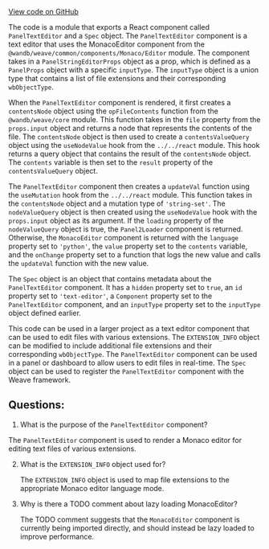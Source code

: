 [View code on GitHub](https://github.com/wandb/weave/weave-js/src/components/Panel2/PanelTextEditor.tsx)

The code is a module that exports a React component called `PanelTextEditor` and a `Spec` object. The `PanelTextEditor` component is a text editor that uses the MonacoEditor component from the `@wandb/weave/common/components/Monaco/Editor` module. The component takes in a `PanelStringEditorProps` object as a prop, which is defined as a `PanelProps` object with a specific `inputType`. The `inputType` object is a union type that contains a list of file extensions and their corresponding `wbObjectType`. 

When the `PanelTextEditor` component is rendered, it first creates a `contentsNode` object using the `opFileContents` function from the `@wandb/weave/core` module. This function takes in the `file` property from the `props.input` object and returns a node that represents the contents of the file. The `contentsNode` object is then used to create a `contentsValueQuery` object using the `useNodeValue` hook from the `../../react` module. This hook returns a query object that contains the result of the `contentsNode` object. The `contents` variable is then set to the `result` property of the `contentsValueQuery` object.

The `PanelTextEditor` component then creates a `updateVal` function using the `useMutation` hook from the `../../react` module. This function takes in the `contentsNode` object and a mutation type of `'string-set'`. The `nodeValueQuery` object is then created using the `useNodeValue` hook with the `props.input` object as its argument. If the `loading` property of the `nodeValueQuery` object is true, the `Panel2Loader` component is returned. Otherwise, the `MonacoEditor` component is returned with the `language` property set to `'python'`, the `value` property set to the `contents` variable, and the `onChange` property set to a function that logs the new value and calls the `updateVal` function with the new value.

The `Spec` object is an object that contains metadata about the `PanelTextEditor` component. It has a `hidden` property set to `true`, an `id` property set to `'text-editor'`, a `Component` property set to the `PanelTextEditor` component, and an `inputType` property set to the `inputType` object defined earlier.

This code can be used in a larger project as a text editor component that can be used to edit files with various extensions. The `EXTENSION_INFO` object can be modified to include additional file extensions and their corresponding `wbObjectType`. The `PanelTextEditor` component can be used in a panel or dashboard to allow users to edit files in real-time. The `Spec` object can be used to register the `PanelTextEditor` component with the Weave framework.
## Questions: 
 1. What is the purpose of the `PanelTextEditor` component?
   
   The `PanelTextEditor` component is used to render a Monaco editor for editing text files of various extensions.

2. What is the `EXTENSION_INFO` object used for?
   
   The `EXTENSION_INFO` object is used to map file extensions to the appropriate Monaco editor language mode.

3. Why is there a TODO comment about lazy loading MonacoEditor?
   
   The TODO comment suggests that the `MonacoEditor` component is currently being imported directly, and should instead be lazy loaded to improve performance.